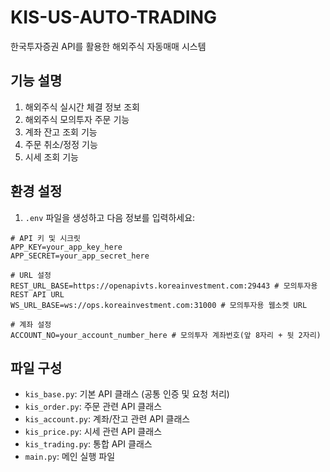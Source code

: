 # KIS-US-AUTO-TRADING
한국투자증권 API를 활용한 해외주식 자동매매 시스템

## 기능 설명
1. 해외주식 실시간 체결 정보 조회
2. 해외주식 모의투자 주문 기능
3. 계좌 잔고 조회 기능
4. 주문 취소/정정 기능
5. 시세 조회 기능

## 환경 설정
1. `.env` 파일을 생성하고 다음 정보를 입력하세요:
```
# API 키 및 시크릿
APP_KEY=your_app_key_here
APP_SECRET=your_app_secret_here

# URL 설정
REST_URL_BASE=https://openapivts.koreainvestment.com:29443 # 모의투자용 REST API URL
WS_URL_BASE=ws://ops.koreainvestment.com:31000 # 모의투자용 웹소켓 URL

# 계좌 설정
ACCOUNT_NO=your_account_number_here # 모의투자 계좌번호(앞 8자리 + 뒷 2자리)
```

## 파일 구성
- `kis_base.py`: 기본 API 클래스 (공통 인증 및 요청 처리)
- `kis_order.py`: 주문 관련 API 클래스
- `kis_account.py`: 계좌/잔고 관련 API 클래스
- `kis_price.py`: 시세 관련 API 클래스
- `kis_trading.py`: 통합 API 클래스
- `main.py`: 메인 실행 파일
